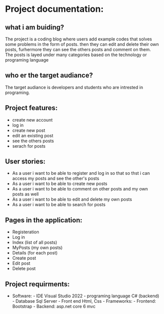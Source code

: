 # Project documentation:

## what i am buiding?
The project is a coding blog where users add example codes that solves some problems in the form of posts.
then they can edit and delete their own posts, furhermore they can see the others posts and comment on them.
The posts is layed under many categories based on the technology or programing language

## who er the target audiance?
The target audiance is developers and students who are intrested in programing.

## Project features:
- create new account
- log in
- create new post
- edit an existing post
- see the others posts 
- serach for posts

## User stories:
- As a user i want to be able to register and log in so that so thst i can access my posts
and see the other's posts
- As a user i want to be able to create new posts
- As a user i want to be able to comment on other posts and my own posts as well
- As a user i want to be able to edit and delete my own posts
- As a user i want to be able to search for posts

## Pages in the application:
- Registeration 
- Log in
- Index (list of all posts)
- MyPosts (my own posts)
- Details (for each post)
- Create post
- Edit post
- Delete post

## Project requirments:
- Software:
          - IDE Visual Studio 2022
          - programing language C# (backend)
          - Database Sql Server
          - Front end Html, Css
              - Frameworks:
                  - Frontend: Bootstrap
                  - Backend: asp.net core 6 mvc
